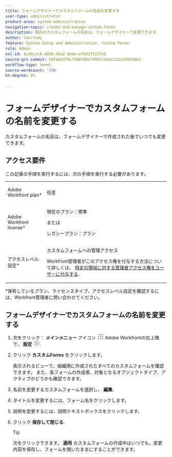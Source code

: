 ```yaml
---
title: フォームデザイナーでカスタムフォームの名前を変更する
user-type: administrator
product-area: system-administration
navigation-topic: create-and-manage-custom-forms
description: 既存のカスタムフォームの名前は、フォームデザイナーで変更できます。
author: Courtney
feature: System Setup and Administration, Custom Forms
role: Admin
exl-id: 8c49c2c8-4056-46a2-9ede-efb91ff237e5
source-git-commit: 50fa63474cfd40706e74507c3e4c231c1d97d463
workflow-type: tm+mt
source-wordcount: '236'
ht-degree: 0%

---
```


# フォームデザイナーでカスタムフォームの名前を変更する

カスタムフォームの名前は、フォームデザイナーで作成された後でいつでも変更できます。

## アクセス要件

この記事の手順を実行するには、次の手順を実行する必要があります。

<table style="table-layout:auto"> 
 <col> 
 <col> 
 <tbody> 
  <tr data-mc-conditions=""> 
   <td role="rowheader"> <p>Adobe Workfront plan*</p> </td> 
   <td>任意</td> 
  </tr> 
  <tr> 
   <td role="rowheader">Adobe Workfront license*</td> 
   <td>
   <p>現在のプラン：標準</p>
   <p>または</p>
   <p>レガシープラン：プラン</p></td> 
  </tr> 
  <tr data-mc-conditions=""> 
   <td role="rowheader">アクセスレベル設定*</td> 
   <td> <p>カスタムフォームへの管理アクセス</p> <p>Workfront管理者がこのアクセス権を付与する方法について詳しくは、 <a href="/help/quicksilver/administration-and-setup/add-users/configure-and-grant-access/grant-users-admin-access-certain-areas.md" class="MCXref xref">特定の領域に対する管理者アクセス権をユーザーに付与する</a>.</p></td> 
  </tr>  
 </tbody> 
</table>

&#42;保有しているプラン、ライセンスタイプ、アクセスレベル設定を確認するには、Workfront管理者に問い合わせてください。

## フォームデザイナーでカスタムフォームの名前を変更する

1. 次をクリック： **メインメニュー** アイコン ![](assets/main-menu-icon.png) Adobe Workfrontの右上隅で、 **設定** ![](assets/gear-icon-settings.png).

1. クリック **カスタムForms** をクリックします。

   表示されるビューで、組織用に作成されたすべてのカスタムフォームを確認できます。 また、各フォームの作成者、対象となるオブジェクトタイプ、アクティブかどうかも確認できます。

1. 名前を変更するカスタムフォームを選択し、 **編集**.
1. タイトルを変更するには、フォーム名をクリックします。
1. 説明を変更するには、説明テキストボックスをクリックします。

1. クリック **保存して閉じる**.

   >[!TIP]
   >
   >次をクリックできます。 **適用** カスタムフォームの作成中はいつでも、変更内容を保存し、フォームを開いたままにすることができます。
